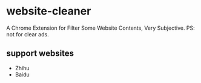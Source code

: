 # website-cleaner
A Chrome Extension for Filter Some Website Contents, Very Subjective. PS: not for clear ads.

## support websites

- Zhihu
- Baidu